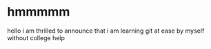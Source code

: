 # hmmmmm
hello i am thrilled to announce that i am learning git at ease by myself without college help

